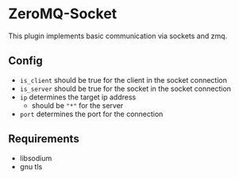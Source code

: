 # ZeroMQ-Socket
This plugin implements basic communication via sockets and zmq.

## Config
- `is_client` should be true for the client in the socket connection
- `is_server` should be true for the socket in the socket connection
- `ip` determines the target ip address
  - should be `"*"` for the server
- `port` determines the port for the connection

## Requirements
- libsodium
- gnu tls
